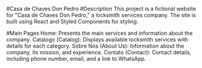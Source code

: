 #Casa de Chaves Don Pedro
#Description
This project is a fictional website for "Casa de Chaves Don Pedro," a locksmith services company. The site is built using React and Styled Components for styling.

#Main Pages
Home: Presents the main services and information about the company.
Catalogo (Catalog): Displays available locksmith services with details for each category.
Sobre Nós (About Us): Information about the company, its mission, and experience.
Contato (Contact): Contact details, including phone number, email, and a link to WhatsApp.
